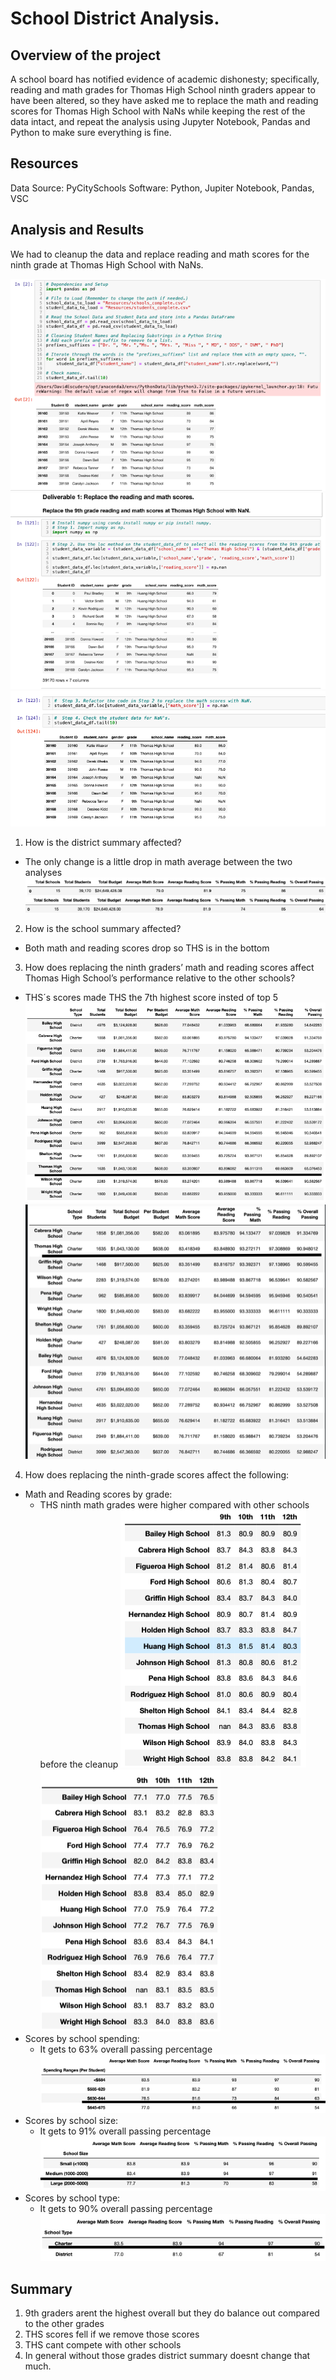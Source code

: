 # School District Analysis.
## Overview of the project
A school board has notified evidence of academic dishonesty; specifically, reading and math grades for Thomas High School ninth graders appear to have been altered, so they have asked me to replace the math and reading scores for Thomas High School with NaNs while keeping the rest of the data intact, and repeat the analysis using Jupyter Notebook, Pandas and Python to make sure everything is fine.
## Resources
Data Source: PyCitySchools
Software: Python, Jupiter Notebook, Pandas, VSC
## Analysis and Results
We had to cleanup the data and replace reading and math scores for the ninth grade at Thomas High School with NaNs.

![programa_1](Resources/programa_1.png)
![programa_2](Resources/programa_2.png)
![programa_3](Resources/programa_3.png)

1. How is the district summary affected?
  - The only change is a little drop in math average between the two analyses
  ![district_summary_1](Resources/district_summary_1.png)
  ![district_summary_2](Resources/district_summary_2.png)
2. How is the school summary affected?
  - Both math and reading scores drop so THS is in the bottom
3. How does replacing the ninth graders’ math and reading scores affect Thomas High School’s performance relative to the other schools?
  - THS´s scores made THS the 7th highest score insted of top 5
  ![school_summary_1](Resources/school_summary_1.png)
  ![school_summary_2](Resources/school_summary_2.png)
4. How does replacing the ninth-grade scores affect the following:
  - Math and Reading scores by grade:
    - THS ninth math grades were higher compared with other  schools before the cleanup
  ![math_scores](Resources/math_scores.png)
  ![reading_scores](Resources/reading_scores.png)
  - Scores by school spending:
    - It gets to 63% overall passing percentage
    ![spending_1](Resources/spending_1.png)
  - Scores by school size:
    - It gets to 91% overall passing percentage
    ![size_1](Resources/size_1.png)
  - Scores by school type:
    - It gets to 90% overall passing percentage
    ![type_1](Resources/type_1.png)
## Summary
1. 9th graders arent the highest overall but they do balance out compared to the other grades
2. THS scores fell if we remove those scores
3. THS cant compete with other schools
4. In general without those grades district summary doesnt change that much.

